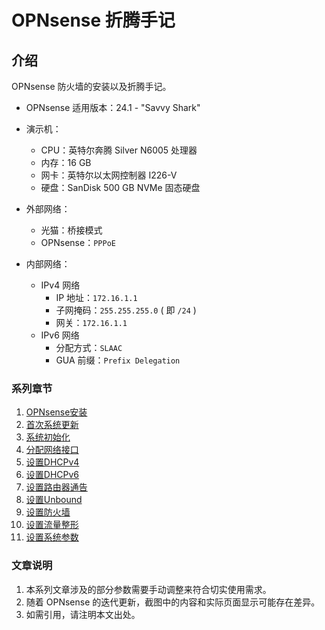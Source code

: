 # OPNsense 折腾手记

## 介绍

OPNsense 防火墙的安装以及折腾手记。  

- OPNsense 适用版本：24.1 - "Savvy Shark"  

- 演示机：
    - CPU：英特尔奔腾 Silver N6005 处理器
    - 内存：16 GB
    - 网卡：英特尔以太网控制器 I226-V
    - 硬盘：SanDisk 500 GB NVMe 固态硬盘

- 外部网络：
    - 光猫：桥接模式
    - OPNsense：`PPPoE`

- 内部网络：
    - IPv4 网络
        - IP 地址：`172.16.1.1`
        - 子网掩码：`255.255.255.0` ( 即 `/24` )
        - 网关：`172.16.1.1`
    - IPv6 网络
        - 分配方式：`SLAAC`
        - GUA 前缀：`Prefix Delegation`


### 系列章节

1.  [OPNsense安装](./01.OPNsense安装.md)
2.  [首次系统更新](./02.首次系统更新.md)
3.  [系统初始化](./03.系统初始化.md)
4.  [分配网络接口](./04.分配网络接口.md)
5.  [设置DHCPv4](./05.设置DHCPv4.md)
6.  [设置DHCPv6](./06.设置DHCPv6.md)
7.  [设置路由器通告](./07.设置路由器通告.md)
8.  [设置Unbound](./08.设置Unbound.md)
9.  [设置防火墙](./09.设置防火墙.md)
10. [设置流量整形](./10.设置流量整形.md)
11. [设置系统参数](./11.设置系统参数.md)


### 文章说明

1.  本系列文章涉及的部分参数需要手动调整来符合切实使用需求。
2.  随着 OPNsense 的迭代更新，截图中的内容和实际页面显示可能存在差异。
3.  如需引用，请注明本文出处。

